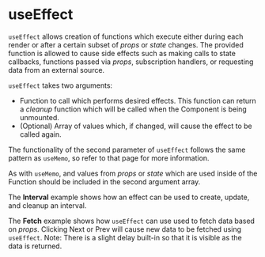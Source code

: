 # useEffect

`useEffect` allows creation of functions which execute either during each render or after a certain subset of _props_ or _state_ changes. The provided function is allowed to cause side effects such as making calls to state callbacks, functions passed via _props_, subscription handlers, or requesting data from an external source.

`useEffect` takes two arguments:
* Function to call which performs desired effects. This function can return a _cleanup_ function which will be called when the Component is being unmounted.
* (Optional) Array of values which, if changed, will cause the effect to be called again.

The functionality of the second parameter of `useEffect` follows the same pattern as `useMemo`, so refer to that page for more information.

As with `useMemo`, and values from _props_ or _state_ which are used inside of the Function should be included in the second argument array.

The __Interval__ example shows how an effect can be used to create, update, and cleanup an interval.

The __Fetch__ example shows how `useEffect` can use used to fetch data based on _props_. Clicking Next or Prev will cause new data to be fetched using `useEffect`. Note: There is a slight delay built-in so that it is visible as the data is returned.
